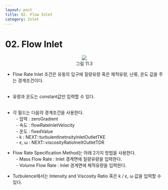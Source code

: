 ```yaml
---
layout: post
title: 02. Flow Inlet
category: Inlet
---
```


# 02. Flow Inlet

<p align='Center'>
    <img src="https://github.com/nextfoam/baram-pages/raw/main/screenshots/userguide/11.3.png"><br>
    그림 11.3
</p>

* Flow Rate Inlet 조건은 유동의 입구에 질량유량 혹은 체적유량, 난류, 온도 값을 주는 경계조건이다.<br><br>
* 유량과 온도는 constant값만 입력할 수 있다.<br><br>
* 각 필드는 다음의 경계조건을 사용한다.<br>
&ensp; - 압력 : zeroGradient<br>
&ensp; - 속도 : flowRateInletVelocity<br>
&ensp; - 온도 : fixedValue<br>
&ensp; - k : NEXT::turbulentInetnsityInletOutletTKE<br>
&ensp; - ε, ω : NEXT::viscosityRatioIneltOutletTDR<br>

* Flow Rate Specification Method는 아래 2가지 방법을 사용한다.<br>
&ensp; - Mass Flow Rate : Inlet 경계면에 질량유량을 입력한다.<br>
&ensp; - Volume Flow Rate : Inlet 경계면에 체적유량을 입력한다.<br>

* Turbulence에서는 Intensity and Viscosity Ratio 혹은 k / ε, ω 값을 입력할 수 있다.
